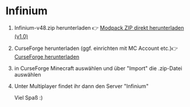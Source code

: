 # Infinium
1. Infinium-v48.zip herunterladen
   👉 [Modpack ZIP direkt herunterladen (v1.0)](https://github.com/FerresM/Infinium/releases/download/1.0/Infinium-v48.zip)
3. CurseForge herunterladen (ggf. einrichten mit MC Account etc.)👉 [CurseForge herunterladen](https://www.curseforge.com/)
4. in CurseForge Minecraft auswählen und über "Import" die .zip-Datei auswählen
5. Unter Multiplayer findet ihr dann den Server "Infinium"


   Viel Spaß :)
